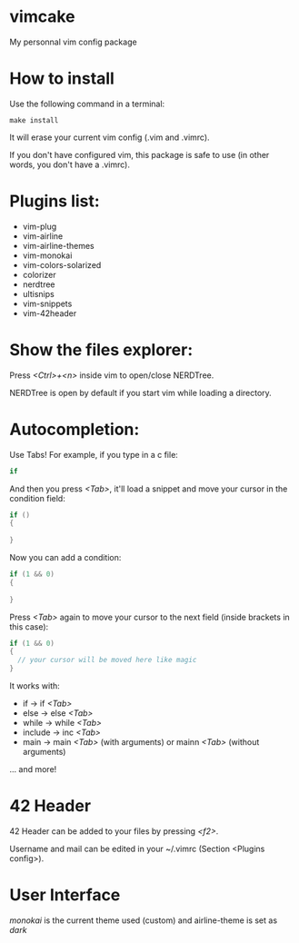 # vimcake
My personnal vim config package

# How to install
Use the following command in a terminal:
```shell
make install
```
It will erase your current vim config (.vim and .vimrc).

If you don't have configured vim, this package is safe to use (in other words, you don't have a .vimrc).

# Plugins list:
- vim-plug
- vim-airline
- vim-airline-themes
- vim-monokai
- vim-colors-solarized
- colorizer
- nerdtree
- ultisnips
- vim-snippets
- vim-42header 

# Show the files explorer:
Press _\<Ctrl\>+\<n\>_ inside vim to open/close NERDTree.

NERDTree is open by default if you start vim while loading a directory.

# Autocompletion:
Use Tabs! For example, if you type in a c file:
```c
if
```
And then you press _\<Tab\>_, it'll load a snippet and move your cursor in the condition field:
```c
if ()
{
  
}
```
Now you can add a condition:
```c
if (1 && 0)
{
  
}
```
Press _\<Tab\>_ again to move your cursor to the next field (inside brackets in this case):
```c
if (1 && 0)
{
  // your cursor will be moved here like magic
}
```
It works with:
- if -> if _\<Tab\>_
- else -> else _\<Tab\>_
- while -> while _\<Tab\>_
- include -> inc _\<Tab\>_
- main -> main _\<Tab\>_ (with arguments) or mainn _\<Tab\>_ (without arguments)

... and more!

# 42 Header
42 Header can be added to your files by pressing _\<f2\>_.

Username and mail can be edited in your ~/.vimrc (Section \<Plugins config\>).

# User Interface
_monokai_ is the current theme used (custom) and airline-theme is set as _dark_
